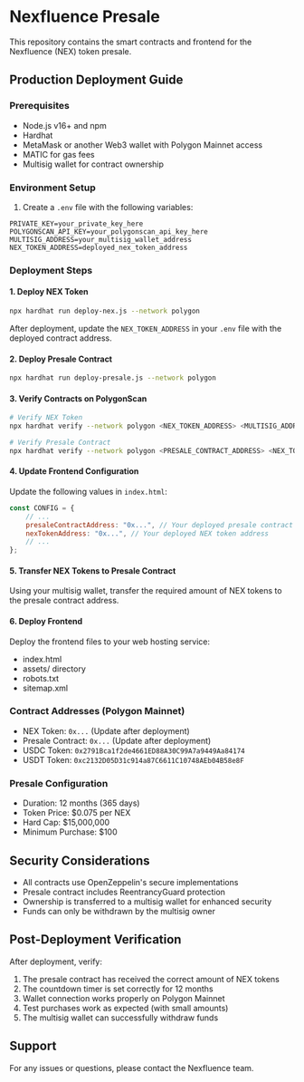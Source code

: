 # Nexfluence Presale

This repository contains the smart contracts and frontend for the Nexfluence (NEX) token presale.

## Production Deployment Guide

### Prerequisites

- Node.js v16+ and npm
- Hardhat
- MetaMask or another Web3 wallet with Polygon Mainnet access
- MATIC for gas fees
- Multisig wallet for contract ownership

### Environment Setup

1. Create a `.env` file with the following variables:

```
PRIVATE_KEY=your_private_key_here
POLYGONSCAN_API_KEY=your_polygonscan_api_key_here
MULTISIG_ADDRESS=your_multisig_wallet_address
NEX_TOKEN_ADDRESS=deployed_nex_token_address
```

### Deployment Steps

#### 1. Deploy NEX Token

```bash
npx hardhat run deploy-nex.js --network polygon
```

After deployment, update the `NEX_TOKEN_ADDRESS` in your `.env` file with the deployed contract address.

#### 2. Deploy Presale Contract

```bash
npx hardhat run deploy-presale.js --network polygon
```

#### 3. Verify Contracts on PolygonScan

```bash
# Verify NEX Token
npx hardhat verify --network polygon <NEX_TOKEN_ADDRESS> <MULTISIG_ADDRESS>

# Verify Presale Contract
npx hardhat verify --network polygon <PRESALE_CONTRACT_ADDRESS> <NEX_TOKEN_ADDRESS> <USDC_TOKEN_ADDRESS> <HARD_CAP_IN_USDC> <DURATION_IN_DAYS> <MULTISIG_ADDRESS>
```

#### 4. Update Frontend Configuration

Update the following values in `index.html`:

```javascript
const CONFIG = {
    // ...
    presaleContractAddress: "0x...", // Your deployed presale contract address
    nexTokenAddress: "0x...", // Your deployed NEX token address
    // ...
};
```

#### 5. Transfer NEX Tokens to Presale Contract

Using your multisig wallet, transfer the required amount of NEX tokens to the presale contract address.

#### 6. Deploy Frontend

Deploy the frontend files to your web hosting service:
- index.html
- assets/ directory
- robots.txt
- sitemap.xml

### Contract Addresses (Polygon Mainnet)

- NEX Token: `0x...` (Update after deployment)
- Presale Contract: `0x...` (Update after deployment)
- USDC Token: `0x2791Bca1f2de4661ED88A30C99A7a9449Aa84174`
- USDT Token: `0xc2132D05D31c914a87C6611C10748AEb04B58e8F`

### Presale Configuration

- Duration: 12 months (365 days)
- Token Price: $0.075 per NEX
- Hard Cap: $15,000,000
- Minimum Purchase: $100

## Security Considerations

- All contracts use OpenZeppelin's secure implementations
- Presale contract includes ReentrancyGuard protection
- Ownership is transferred to a multisig wallet for enhanced security
- Funds can only be withdrawn by the multisig owner

## Post-Deployment Verification

After deployment, verify:

1. The presale contract has received the correct amount of NEX tokens
2. The countdown timer is set correctly for 12 months
3. Wallet connection works properly on Polygon Mainnet
4. Test purchases work as expected (with small amounts)
5. The multisig wallet can successfully withdraw funds

## Support

For any issues or questions, please contact the Nexfluence team.
